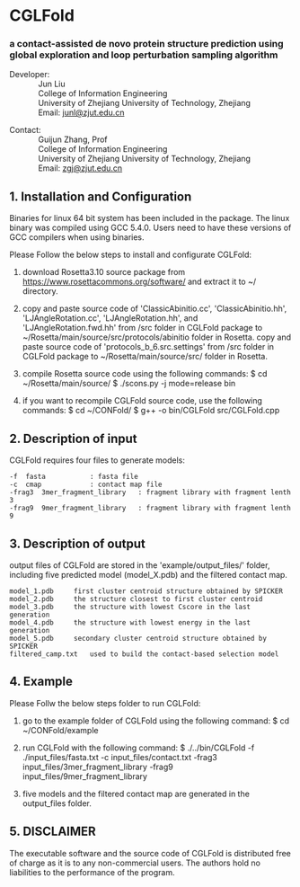 # CGLFold
### a contact-assisted de novo protein structure prediction using global exploration and loop perturbation sampling algorithm
	
Developer:  
&nbsp;&nbsp;&nbsp;&nbsp;&nbsp;&nbsp;&nbsp;&nbsp;&nbsp;&nbsp;&nbsp;&nbsp; Jun Liu  
&nbsp;&nbsp;&nbsp;&nbsp;&nbsp;&nbsp;&nbsp;&nbsp;&nbsp;&nbsp;&nbsp;&nbsp; College of Information Engineering  
&nbsp;&nbsp;&nbsp;&nbsp;&nbsp;&nbsp;&nbsp;&nbsp;&nbsp;&nbsp;&nbsp;&nbsp; University of Zhejiang University of Technology, Zhejiang  
&nbsp;&nbsp;&nbsp;&nbsp;&nbsp;&nbsp;&nbsp;&nbsp;&nbsp;&nbsp;&nbsp;&nbsp; Email: junl@zjut.edu.cn  
		
Contact:  
&nbsp;&nbsp;&nbsp;&nbsp;&nbsp;&nbsp;&nbsp;&nbsp;&nbsp;&nbsp;&nbsp;&nbsp; Guijun Zhang, Prof  
&nbsp;&nbsp;&nbsp;&nbsp;&nbsp;&nbsp;&nbsp;&nbsp;&nbsp;&nbsp;&nbsp;&nbsp; College of Information Engineering  
&nbsp;&nbsp;&nbsp;&nbsp;&nbsp;&nbsp;&nbsp;&nbsp;&nbsp;&nbsp;&nbsp;&nbsp; University of Zhejiang University of Technology, Zhejiang  
&nbsp;&nbsp;&nbsp;&nbsp;&nbsp;&nbsp;&nbsp;&nbsp;&nbsp;&nbsp;&nbsp;&nbsp; Email: zgj@zjut.edu.cn  

## 1. Installation and Configuration
Binaries for linux 64 bit system has been included in the package. The linux binary
was compiled using GCC 5.4.0. Users need to have these versions of GCC compilers 
when using binaries.

Please Follow the below steps to install and configurate CGLFold:

1) download Rosetta3.10 source package from https://www.rosettacommons.org/software/ 
   and extract it to ~/ directory.
  
2) copy and paste source code of 'ClassicAbinitio.cc', 'ClassicAbinitio.hh', 
   'LJAngleRotation.cc', 'LJAngleRotation.hh', and 'LJAngleRotation.fwd.hh' from /src
   folder in CGLFold package to ~/Rosetta/main/source/src/protocols/abinitio folder 
   in Rosetta. copy and paste source code of 'protocols_b_6.src.settings' from /src 
   folder in CGLFold package to ~/Rosetta/main/source/src/ folder in Rosetta.
   
3) compile Rosetta source code using the following commands:
   $ cd ~/Rosetta/main/source/
   $ ./scons.py -j<NumOfJobs> mode=release bin
   
4) if you want to recompile CGLFold source code, use the following commands:
   $ cd ~/CONFold/
   $ g++ -o bin/CGLFold src/CGLFold.cpp
   
## 2. Description of input
CGLFold requires four files to generate models:

	-f	fasta			: fasta file
	-c	cmap			: contact map file
	-frag3	3mer_fragment_library	: fragment library with fragment lenth 3
	-frag9	9mer_fragment_library	: fragment library with fragment lenth 9
	
## 3. Description of output
output files of CGLFold are stored in the 'example/output_files/' folder, including 
five predicted model (model_X.pdb) and the filtered contact map.

	model_1.pdb		first cluster centroid structure obtained by SPICKER
	model_2.pdb		the structure closest to first cluster centroid
	model_3.pdb		the structure with lowest Cscore in the last generation
	model_4.pdb		the structure with lowest energy in the last generation
	model_5.pdb		secondary cluster centroid structure obtained by SPICKER
	filtered_camp.txt	used to build the contact-based selection model
	
## 4. Example
Please Follw the below steps folder to run CGLFold:

1) go to the example folder of CGLFold using the following command:
   $ cd ~/CONFold/example
	
2) run CGLFold with the following command:
   $ ./../bin/CGLFold -f ./input_files/fasta.txt -c input_files/contact.txt -frag3 input_files/3mer_fragment_library -frag9 input_files/9mer_fragment_library

3) five models and the filtered contact map are generated in the output_files folder.	

## 5. DISCLAIMER
The executable software and the source code of CGLFold is distributed free of charge 
as it is to any non-commercial users. The authors hold no liabilities to the performance 
of the program.
